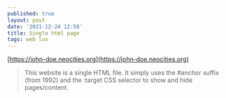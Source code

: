 ```yaml
---
published: true
layout: post
date: '2021-12-24 12:58'
title: Single html page
tags: web luv 
---
```

[https://john-doe.neocities.org](https://john-doe.neocities.org)

> This website is a single HTML file. It simply uses the #anchor suffix (from 1992) and the :target CSS selector to show and hide pages/content.
